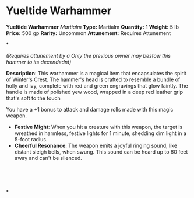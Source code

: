 # Yueltide Warhammer

**Yueltide Warhammer**
_Martialm_
**Type:** Martialm
**Quantity:** 1
**Weight:** 5 lb
**Price:** 500 gp
**Rarity:** Uncommon
**Attunement:** Requires Attunement

*<div class="item-attunement"><i>(Requires attunement by a Only the previous owner may bestow this hammer to its decendednt)</i><p>**Description**: This warhammer is a magical item that encapsulates the spirit of Winter's Crest. The hammer's head is crafted to resemble a bundle of holly and ivy, complete with red and green engravings that glow faintly. The handle is made of polished yew wood, wrapped in a deep red leather grip that's soft to the touch

You have a +1 bonus to attack and damage rolls made with this magic weapon.</p>
* **Festive Might**: When you hit a creature with this weapon, the target is wreathed in harmless, festive lights for 1 minute, shedding dim light in a 5-foot radius.
* **Cheerful Resonance**: The weapon emits a joyful ringing sound, like distant sleigh bells, when swung. This sound can be heard up to 60 feet away and can't be silenced.

<p> 

 </p>*